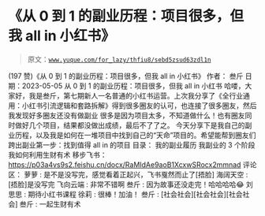 # 《从 0 到 1 的副业历程：项目很多，但我 all in 小红书》

> 原文：[`www.yuque.com/for_lazy/thfiu8/sebd5zsud63zdl1n`](https://www.yuque.com/for_lazy/thfiu8/sebd5zsud63zdl1n)

<ne-h2 id="56b184fe" data-lake-id="56b184fe"><ne-heading-ext><ne-heading-anchor></ne-heading-anchor><ne-heading-fold></ne-heading-fold></ne-heading-ext><ne-heading-content><ne-text id="ub35830d1">(197 赞)《从 0 到 1 的副业历程：项目很多，但我 all in 小红书》</ne-text></ne-heading-content></ne-h2> <ne-p id="ud5a93230" data-lake-id="ud5a93230"><ne-text id="u60f22a50">作者： 叁斤</ne-text></ne-p> <ne-p id="uc2d093d8" data-lake-id="uc2d093d8"><ne-text id="u6b9571a8">日期：2023-05-05</ne-text></ne-p> <ne-p id="u2a8edd69" data-lake-id="u2a8edd69"><ne-text id="ufbbce86d">从 0 到 1 的副业历程：项目很多，但我 all in 小红书</ne-text></ne-p> <ne-p id="uc9f6249d" data-lake-id="uc9f6249d"><ne-text id="ud62f4888">哈喽，大家好，我是叁斤，第七期新人一名普通的小红书运营。上次我分享了《全行业通用：小红书引流逻辑和套路拆解》得到很多圈友的认可，也连接了很多圈友，然后我发现好多圈友还没有做副业</ne-text></ne-p> <ne-p id="u998bc401" data-lake-id="u998bc401"><ne-text id="u221cce2a">很多是因为项目太多，不知道做什么！也有圈友同时做好几个项目，结果都没做出成绩，最后不了了之。</ne-text></ne-p> <ne-p id="ua07853e2" data-lake-id="ua07853e2"><ne-text id="ud48394e7">今天分享下是我自己的副业历程，以及我是如何在一堆项目中找到自己的“天命”项目的。希望能帮到圈友们跨出副业第一步：找到值得 all in 的项目</ne-text></ne-p> <ne-p id="u5b6cd32a" data-lake-id="u5b6cd32a"><ne-text id="u498059b3">目录：</ne-text> <ne-text id="uf5fa3848">我的副业履历</ne-text> <ne-text id="u06c8815e">我副业的 3 个阶段</ne-text> <ne-text id="u4b71687d">我如何利用生财有术</ne-text></ne-p> <ne-p id="ubaa332a0" data-lake-id="ubaa332a0"><ne-text id="ud044e546">移步飞书：</ne-text>[<ne-text id="u1abb507d">https://p03a4vs9s2.feishu.cn/docx/RaMIdAe9aoB1XcxwSRocx2mmnad</ne-text>](https://p03a4vs9s2.feishu.cn/docx/RaMIdAe9aoB1XcxwSRocx2mmnad)</ne-p> <ne-hole id="u418987cd" data-lake-id="u418987cd"><ne-card data-card-name="hr" data-card-type="block" id="likmN" data-event-boundary="card"><ne-p id="u1aa89851" data-lake-id="u1aa89851"><ne-text id="ufe923c42">评论区：</ne-text></ne-p> <ne-p id="u06432cd6" data-lake-id="u06432cd6"><ne-text id="u98327ecf">萝萝 : 是不是没写完，感觉看着正起兴，飞书戛然而止了[捂脸]</ne-text> <ne-text id="ubd971961">海阔天空 : [捂脸]是没写完</ne-text> <ne-text id="u3ba39cd3">飞向云端 : 非常不错啊</ne-text> <ne-text id="u4594d621">叁斤 : 因为故事还没走完！哈哈哈哈😂</ne-text> <ne-text id="u18d27b9a">刘思思 : 期待小红书课程</ne-text> <ne-text id="u003b6cf0">徐莉 : 很棒！加油！</ne-text> <ne-text id="u2555aed3">叁斤 : [社会社会][社会社会][社会社会]</ne-text> <ne-text id="uca3b7cd3">叁斤 : 一起生财有术</ne-text></ne-p></ne-card></ne-hole>